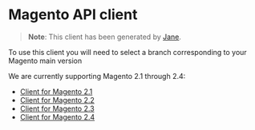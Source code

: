 Magento API client
===

> **Note**: This client has been generated by [Jane](https://github.com/janephp/janephp).

To use this client you will need to select a branch corresponding to your Magento main version

We are currently supporting Magento 2.1 through 2.4:

* [Client for Magento 2.1](https://github.com/php-etl/magento2-api-client/tree/2.1)
* [Client for Magento 2.2](https://github.com/php-etl/magento2-api-client/tree/2.2)
* [Client for Magento 2.3](https://github.com/php-etl/magento2-api-client/tree/2.3)
* [Client for Magento 2.4](https://github.com/php-etl/magento2-api-client/tree/2.4)
